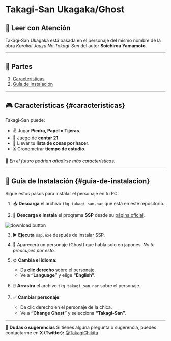 # Takagi-San Ukagaka/Ghost

## 📖 **Leer con Atención**

Takagi-San Ukagaka está basada en el personaje del mismo nombre de la obra *Karakai Jouzu No Takagi-San* del autor **Soichirou Yamamoto**.

---

## 📌 **Partes**
1. [Características](#caracteristicas)
2. [Guía de Instalación](#guia-de-instalacion)

---

## 🎮 **Características** {#caracteristicas}
Takagi-San puede:

- ✌ Jugar **Piedra, Papel o Tijeras**.
- 🔢 Juego de **contar 21**.
- 📝 Llevar tu **lista de cosas por hacer**.
- ⏳ Cronometrar **tiempo de estudio**.

📌 *En el futuro podrían añadirse más características.*

---

## 📌 **Guía de Instalación** {#guia-de-instalacion}

Sigue estos pasos para instalar el personaje en tu PC:

1. 📥 **Descarga** el archivo `tkg_takagi_san.nar` que está en este repositorio.

2. 🔗 **Descarga e instala** el programa **SSP** desde su [página oficial](http://ssp.shillest.net/).

![download button](https://ssp.shillest.net/image/download_full.png)

3. ▶️ **Ejecuta** `ssp.exe` después de instalar SSP.

4. 👧 Aparecerá un personaje (Ghost) que habla solo en japonés. *No te preocupes por esto.*

5. ⚙️ **Cambia el idioma:**
   - Da **clic derecho** sobre el personaje.
   - Ve a **“Language”** y elige **“English”**.

6. 🖱️ **Arrastra** el archivo `tkg_takagi_san.nar` sobre el personaje.

7. ✅ **Cambiar personaje**:
   - Da clic derecho en el personaje de la chica.
   - Ve a **“Change Ghost”** y selecciona **“Takagi-San”**.

---

📩 **Dudas o sugerencias**
Si tienes alguna pregunta o sugerencia, puedes contactarme en **X (Twitter):** [@TakagiChikita](https://twitter.com/TakagiChikita)
